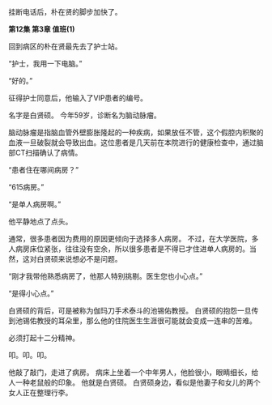 挂断电话后，朴在贤的脚步加快了。

**第12集 第3章 值班(1)**

回到病区的朴在贤最先去了护士站。

“护士，我用一下电脑。”

“好的。”

征得护士同意后，他输入了VIP患者的编号。

名字是白贤硕。
今年59岁，诊断名为脑动脉瘤。

脑动脉瘤是指脑血管外壁膨胀隆起的一种疾病，如果放任不管，这个假腔内积聚的血液一旦破裂就会导致出血。这位患者是几天前在本院进行的健康检查中，通过脑部CT扫描确认了病情。

“患者住在哪间病房？”

“615病房。”

“是单人病房啊。”

他平静地点了点头。

通常，很多患者因为费用的原因更倾向于选择多人病房。
不过，在大学医院，多人病房床位紧张，往往没有空余，所以很多患者是不得已才住进单人病房的。当然，这对白贤硕来说想必不是问题。

“刚才我带他熟悉病房了，他那人特别挑剔。医生您也小心点。”

“是得小心点。”

白贤硕的背后，可是被称为伽玛刀手术泰斗的池锡佑教授。
白贤硕的抱怨一旦传到池锡佑教授的耳朵里，那么他的住院医生生涯很可能就会变成一连串的苦难。

必须打起十二分精神。

叩。叩。叩。

他敲了敲门，走进了病房。
病床上坐着一个中年男人，他脸很小，眼睛细长，给人一种老鼠般的印象。
他就是白贤硕。
白贤硕身边，看似是他妻子和女儿的两个女人正在整理行李。